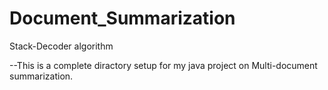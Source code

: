 # Document_Summarization
Stack-Decoder algorithm

--This is a complete diractory setup for my java project on Multi-document summarization.
